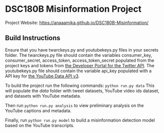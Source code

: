 # DSC180B Misinformation Project
Project Website: https://anaaamika.github.io/DSC180B-Misinformation/

## Build Instructions
Ensure that you have twarckeys.py and youtubekeys.py files in your secrets folder. The twarckeys.py file should contain the variables consumer_key, consumer_secret, access_token, access_token_secret populated from the project keys and tokens from [the Developer Portal for the Twitter API](https://developer.twitter.com/en/portal/dashboard). The youtubekeys.py file should contain the variable api_key populated with a API key for [the YouTube Data API v3](https://developers.google.com/youtube/v3). 

To build the project run the following commands: 
`python run.py data` This will populate the *data* folder with tweet datasets, YouTube video ids dataset, and datasets with YouTube metadata. 

Then run `python run.py analysis` to view preliminary analysis on the YouTube captions and metadata.

Finally, run `python run.py model` to build a misinformation detection model based on the YouTube transcripts. 
